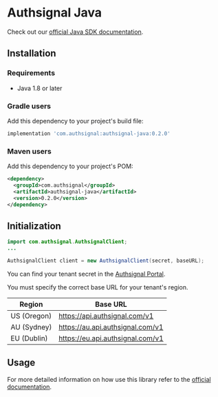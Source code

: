 # Authsignal Java

Check out our [official Java SDK documentation](https://docs.authsignal.com/sdks/server/java).

## Installation

### Requirements

- Java 1.8 or later

### Gradle users

Add this dependency to your project's build file:

```groovy
implementation 'com.authsignal:authsignal-java:0.2.0'
```

### Maven users

Add this dependency to your project's POM:

```xml
<dependency>
  <groupId>com.authsignal</groupId>
  <artifactId>authsignal-java</artifactId>
  <version>0.2.0</version>
</dependency>
```

## Initialization

```java
import com.authsignal.AuthsignalClient;
...

AuthsignalClient client = new AuthsignalClient(secret, baseURL);
```

You can find your tenant secret in the [Authsignal Portal](https://portal.authsignal.com/organisations/tenants/api).

You must specify the correct base URL for your tenant's region.

| Region      | Base URL                         |
| ----------- | -------------------------------- |
| US (Oregon) | https://api.authsignal.com/v1    |
| AU (Sydney) | https://au.api.authsignal.com/v1 |
| EU (Dublin) | https://eu.api.authsignal.com/v1 |

## Usage

For more detailed information on how use this library refer to the [official documentation](https://docs.authsignal.com/sdks/server/java).
